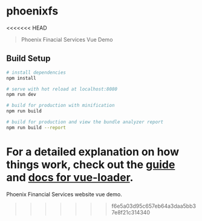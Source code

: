 # phoenixfs
<<<<<<< HEAD

> Phoenix Finacial Services Vue Demo 

## Build Setup

``` bash
# install dependencies
npm install

# serve with hot reload at localhost:8080
npm run dev

# build for production with minification
npm run build

# build for production and view the bundle analyzer report
npm run build --report
```

For a detailed explanation on how things work, check out the [guide](http://vuejs-templates.github.io/webpack/) and [docs for vue-loader](http://vuejs.github.io/vue-loader).
=======
Phoenix Financial Services website vue demo.
>>>>>>> f6e5a03d95c657eb64a3daa5bb37e8f21c314340
